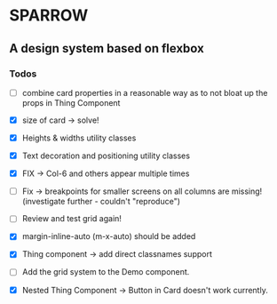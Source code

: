 # SPARROW

## A design system based on flexbox

### Todos
- [ ] combine card properties in a reasonable way as to not bloat up the props in Thing Component
- [x] size of card -> solve!
- [x] Heights & widths utility classes
- [x] Text decoration and positioning utility classes
- [x] FIX -> Col-6 and others appear multiple times
- [ ] Fix -> breakpoints for smaller screens on all columns are missing! (investigate further - couldn't "reproduce")
- [ ] Review and test grid again!
- [x] margin-inline-auto (m-x-auto) should be added
- [x] Thing component -> add direct classnames support

- [ ] Add the grid system to the Demo component.
- [x] Nested Thing Component -> Button in Card doesn't work currently.